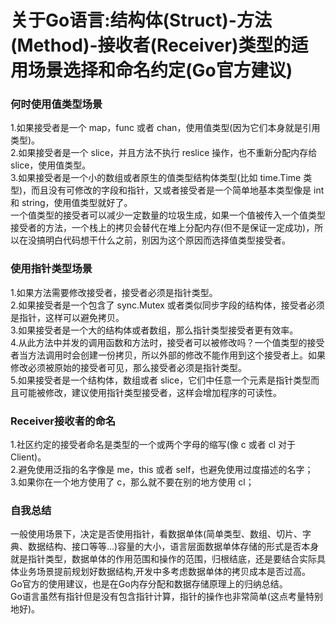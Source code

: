 
# 关于Go语言:结构体(Struct)-方法(Method)-接收者(Receiver)类型的适用场景选择和命名约定(Go官方建议)


### 何时使用值类型场景
1.如果接受者是一个 map，func 或者 chan，使用值类型(因为它们本身就是引用类型)。  
2.如果接受者是一个 slice，并且方法不执行 reslice 操作，也不重新分配内存给 slice，使用值类型。  
3.如果接受者是一个小的数组或者原生的值类型结构体类型(比如 time.Time 类型)，而且没有可修改的字段和指针，又或者接受者是一个简单地基本类型像是 int 和 string，使用值类型就好了。  
一个值类型的接受者可以减少一定数量的垃圾生成，如果一个值被传入一个值类型接受者的方法，一个栈上的拷贝会替代在堆上分配内存(但不是保证一定成功)，所以在没搞明白代码想干什么之前，别因为这个原因而选择值类型接受者。  



### 使用指针类型场景
1.如果方法需要修改接受者，接受者必须是指针类型。  
2.如果接受者是一个包含了 sync.Mutex 或者类似同步字段的结构体，接受者必须是指针，这样可以避免拷贝。  
3.如果接受者是一个大的结构体或者数组，那么指针类型接受者更有效率。  
4.从此方法中并发的调用函数和方法时，接受者可以被修改吗？一个值类型的接受者当方法调用时会创建一份拷贝，所以外部的修改不能作用到这个接受者上。如果修改必须被原始的接受者可见，那么接受者必须是指针类型。  
5.如果接受者是一个结构体，数组或者 slice，它们中任意一个元素是指针类型而且可能被修改，建议使用指针类型接受者，这样会增加程序的可读性。  



### Receiver接收者的命名
1.社区约定的接受者命名是类型的一个或两个字母的缩写(像 c 或者 cl 对于 Client)。  
2.避免使用泛指的名字像是 me，this 或者 self，也避免使用过度描述的名字；  
3.如果你在一个地方使用了 c，那么就不要在别的地方使用 cl；  



### 自我总结
一般使用场景下，决定是否使用指针，看数据单体(简单类型、数组、切片、字典、数据结构、接口等等...)容量的大小，语言层面数据单体存储的形式是否本身就是指针类型，数据单体的作用范围和操作的范围，归根结底，还是要结合实际具体业务场景提前规划好数据结构,开发中多考虑数据单体的拷贝成本是否过高。  
Go官方的使用建议，也是在Go内存分配和数据存储原理上的归纳总结。  
Go语言虽然有指针但是没有包含指针计算，指针的操作也非常简单(这点考量特别地好)。  

